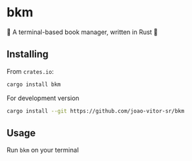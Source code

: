 # bkm
📕 A terminal-based book manager, written in Rust 🦀

## Installing
From `crates.io`:

```sh
cargo install bkm
```

For development version

```sh
cargo install --git https://github.com/joao-vitor-sr/bkm
```

## Usage

Run `bkm` on your terminal

